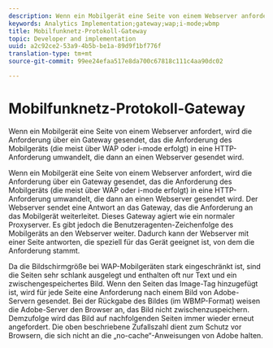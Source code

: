 ```yaml
---
description: Wenn ein Mobilgerät eine Seite von einem Webserver anfordert, wird die Anforderung über ein Gateway gesendet, das die Anforderung des Mobilgeräts (die meist über WAP oder i-mode erfolgt) in eine HTTP-Anforderung umwandelt, die dann an einen Webserver gesendet wird.
keywords: Analytics Implementation;gateway;wap;i-mode;wbmp
title: Mobilfunknetz-Protokoll-Gateway
topic: Developer and implementation
uuid: a2c92ce2-53a9-4b5b-be1a-89d9f1bf776f
translation-type: tm+mt
source-git-commit: 99ee24efaa517e8da700c67818c111c4aa90dc02

---
```



# Mobilfunknetz-Protokoll-Gateway

Wenn ein Mobilgerät eine Seite von einem Webserver anfordert, wird die Anforderung über ein Gateway gesendet, das die Anforderung des Mobilgeräts (die meist über WAP oder i-mode erfolgt) in eine HTTP-Anforderung umwandelt, die dann an einen Webserver gesendet wird.

Wenn ein Mobilgerät eine Seite von einem Webserver anfordert, wird die Anforderung über ein Gateway gesendet, das die Anforderung des Mobilgeräts (die meist über WAP oder i-mode erfolgt) in eine HTTP-Anforderung umwandelt, die dann an einen Webserver gesendet wird. Der Webserver sendet eine Antwort an das Gateway, das die Anforderung an das Mobilgerät weiterleitet. Dieses Gateway agiert wie ein normaler Proxyserver. Es gibt jedoch die Benutzeragenten-Zeichenfolge des Mobilgeräts an den Webserver weiter. Dadurch kann der Webserver mit einer Seite antworten, die speziell für das Gerät geeignet ist, von dem die Anforderung stammt.

Da die Bildschirmgröße bei WAP-Mobilgeräten stark eingeschränkt ist, sind die Seiten sehr schlank ausgelegt und enthalten oft nur Text und ein zwischengespeichertes Bild. Wenn den Seiten das Image-Tag hinzugefügt ist, wird für jede Seite eine Anforderung nach einem Bild von Adobe-Servern gesendet. Bei der Rückgabe des Bildes (im WBMP-Format) weisen die Adobe-Server den Browser an, das Bild nicht zwischenzuspeichern. Demzufolge wird das Bild auf nachfolgenden Seiten immer wieder erneut angefordert. Die oben beschriebene Zufallszahl dient zum Schutz vor Browsern, die sich nicht an die „no-cache“-Anweisungen von Adobe halten.
